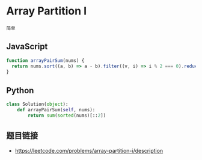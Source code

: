 # Array Partition I
`简单`

## JavaScript
```javascript
function arrayPairSum(nums) {
  return nums.sort((a, b) => a - b).filter((v, i) => i % 2 === 0).reduce((a, b) => a + b)
}
```

## Python
```python
class Solution(object):
    def arrayPairSum(self, nums):
        return sum(sorted(nums)[::2])
```

## 题目链接
* https://leetcode.com/problems/array-partition-i/description
